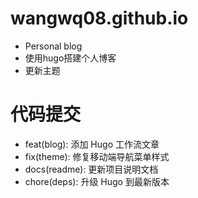 # wangwq08.github.io
* Personal blog
* 使用hugo搭建个人博客
* 更新主题

# 代码提交
* feat(blog): 添加 Hugo 工作流文章
* fix(theme): 修复移动端导航菜单样式
* docs(readme): 更新项目说明文档
* chore(deps): 升级 Hugo 到最新版本

